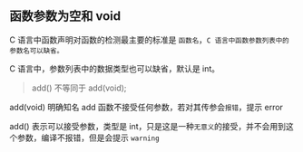 ## 函数参数为空和 void

C 语言中函数声明对函数的检测最主要的标准是 `函数名`，`C 语言中函数参数列表中的参数名可以缺省。`

C 语言中，参数列表中的数据类型也可以缺省，默认是 int。

> add() 不等同于 add(void);

add(void) 明确知名 add 函数不接受任何参数，若对其传参会`报错`，提示 error

add() 表示可以接受参数，类型是 int，只是这是一种`无意义`的接受，并不会用到这个参数，编译不报错，但是会提示 `warning`


